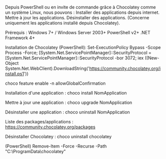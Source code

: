 Depuis PowerShell ou en invite de commande grâce à Chocolatey comme un système Linux, nous pouvons :
Installer des applications depuis internet.
Mettre à jour les applications.
Désinstaller des applications.
(Concerne uniquement les applications installé depuis Chocolatey).

Prérequis :
Windows 7+ / Windows Server 2003+
PowerShell v2+
.NET Framework 4+

Installation de Chocolatey (PowerShell):
Set-ExecutionPolicy Bypass -Scope Process -Force; [System.Net.ServicePointManager]::SecurityProtocol = [System.Net.ServicePointManager]::SecurityProtocol -bor 3072; iex ((New-Object System.Net.WebClient).DownloadString('https://community.chocolatey.org/install.ps1'))

choco feature enable -n allowGlobalConfirmation

Installation d'une application :
choco install NomApplication

Mettre à jour une application :
choco upgrade NomApplication

Désinstaller une application :
choco uninstall NomApplication

Liste des packages/applications :
https://community.chocolatey.org/packages

Désinstaller Chocolatey :
choco uninstall chocolatey

(PowerShell)
Remove-Item -Force -Recurse -Path "C:\ProgramData\chocolatey"
